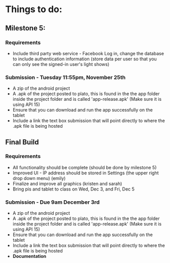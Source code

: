 # Things to do:

## Milestone 5: 
### Requirements
* Include third party web service - Facebook Log in, change the database to include authentication information (store data per user so that you can only see the signed-in user's light shows)

### Submission - Tuesday 11:55pm, November 25th
* A zip of the android project
* A .apk of the project posted to plato, this is found in the the app folder inside the project folder and is called 'app-release.apk' (Make sure it is using API 15)
* Ensure that you can download and run the app successfully on the tablet
* Include a link the text box submission that will point directly to where the .apk file is being hosted

## Final Build
### Requirements
* All functionality should be complete (should be done by milestone 5)
* Improved UI - IP address should be stored in Settings (the upper right drop down menu) (emily)
* Finalize and improve all graphics (kristen and sarah)
* Bring pis and tablet to class on Wed, Dec 3, and Fri, Dec 5

### Submission - Due 9am December 3rd
* A zip of the android project
* A .apk of the project posted to plato, this is found in the the app folder inside the project folder and is called 'app-release.apk' (Make sure it is using API 15)
* Ensure that you can download and run the app successfully on the tablet
* Include a link the text box submission that will point directly to where the .apk file is being hosted
* **Documentation**
